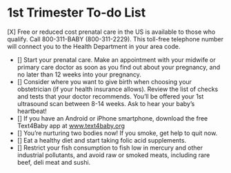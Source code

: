 # 1st Trimester To-do List

[X] Free or reduced cost prenatal care in the US is available to those who qualify. Call 800-311-BABY (800-311-2229). This toll-free telephone number will connect you to the Health Department in your area code.
- [] Start your prenatal care. Make an appointment with your midwife or primary care doctor as soon as you find out about your pregnancy, and no later than 12 weeks into your pregnancy.
- [] Consider where you want to give birth when choosing your obstetrician (if your health insurance allows). 
Review the list of checks and tests that your doctor recommends. You’ll be offered your 1st ultrasound scan between 8-14 weeks. Ask to hear your baby’s heartbeat!
- [] If you have an Android or iPhone smartphone, download the free Text4Baby app at www.text4baby.org
- [] You’re nurturing two bodies now! If you smoke, get help to quit now. 
- [] Eat a healthy diet and start taking folic acid supplements.
- [] Restrict your fish consumption to fish low in mercury and other industrial pollutants, and avoid raw or smoked meats, including rare beef, deli meat and sushi.
